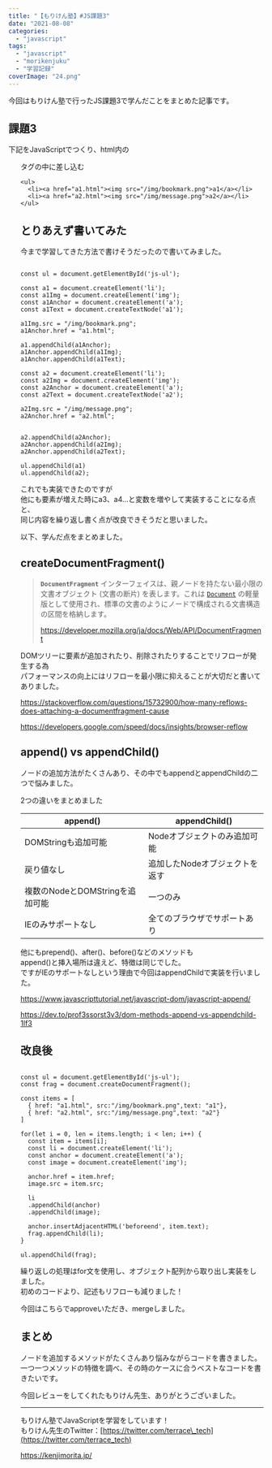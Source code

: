 ```yaml
---
title: "【もりけん塾】#JS課題3"
date: "2021-08-08"
categories: 
  - "javascript"
tags: 
  - "javascript"
  - "morikenjuku"
  - "学習記録"
coverImage: "24.png"
---
```


今回はもりけん塾で行ったJS課題3で学んだことをまとめた記事です。

## 課題3

下記をJavaScriptでつくり、html内の<ul>タグの中に差し込む

```
<ul>
  <li><a href="a1.html"><img src="/img/bookmark.png">a1</a></li>
  <li><a href="a2.html"><img src="/img/message.png">a2</a></li>
</ul>
```

## とりあえず書いてみた

今まで学習してきた方法で書けそうだったので書いてみました。

```

const ul = document.getElementById('js-ul');

const a1 = document.createElement('li');
const a1Img = document.createElement('img');
const a1Anchor = document.createElement('a');
const a1Text = document.createTextNode('a1');

a1Img.src = "/img/bookmark.png";
a1Anchor.href = "a1.html";

a1.appendChild(a1Anchor);
a1Anchor.appendChild(a1Img);
a1Anchor.appendChild(a1Text);

const a2 = document.createElement('li');
const a2Img = document.createElement('img');
const a2Anchor = document.createElement('a');
const a2Text = document.createTextNode('a2');

a2Img.src = "/img/message.png";
a2Anchor.href = "a2.html";


a2.appendChild(a2Anchor);
a2Anchor.appendChild(a2Img);
a2Anchor.appendChild(a2Text);

ul.appendChild(a1)
ul.appendChild(a2);
```

これでも実装できたのですが  
他にも要素が増えた時にa3、a4...と変数を増やして実装することになる点と、  
同じ内容を繰り返し書く点が改良できそうだと思いました。

以下、学んだ点をまとめました。

## createDocumentFragment()

> **`DocumentFragment`** インターフェイスは、親ノードを持たない最小限の文書オブジェクト (文書の断片) を表します。これは [`Document`](https://developer.mozilla.org/ja/docs/Web/API/Document) の軽量版として使用され、標準の文書のようにノードで構成される文書構造の区間を格納します。
> 
> https://developer.mozilla.org/ja/docs/Web/API/DocumentFragment

DOMツリーに要素が追加されたり、削除されたりすることでリフローが発生する為  
パフォーマンスの向上にはリフローを最小限に抑えることが大切だと書いてありました。

https://stackoverflow.com/questions/15732900/how-many-reflows-does-attaching-a-documentfragment-cause

https://developers.google.com/speed/docs/insights/browser-reflow

## append() vs appendChild()

ノードの追加方法がたくさんあり、その中でもappendとappendChildの二つで悩みました。

2つの違いをまとめました

| append() | appendChild() |
| --- | --- |
| DOMStringも追加可能 | Nodeオブジェクトのみ追加可能 |
| 戻り値なし | 追加したNodeオブジェクトを返す |
| 複数のNodeとDOMStringを追加可能 | 一つのみ |
| IEのみサポートなし | 全てのブラウザでサポートあり |

他にもprepend()、after()、before()などのメソッドも  
append()と挿入場所は違えど、特徴は同じでした。  
ですがIEのサポートなしという理由で今回はappendChildで実装を行いました。

https://www.javascripttutorial.net/javascript-dom/javascript-append/

https://dev.to/prof3ssorst3v3/dom-methods-append-vs-appendchild-1lf3

## 改良後

```

const ul = document.getElementById('js-ul');
const frag = document.createDocumentFragment();

const items = [
  { href: "a1.html", src:"/img/bookmark.png",text: "a1"},
  { href: "a2.html", src:"/img/message.png",text: "a2"}
]

for(let i = 0, len = items.length; i < len; i++) {
  const item = items[i];
  const li = document.createElement('li');
  const anchor = document.createElement('a');
  const image = document.createElement('img');

  anchor.href = item.href;
  image.src = item.src;

  li
  .appendChild(anchor)
  .appendChild(image);

  anchor.insertAdjacentHTML('beforeend', item.text);
  frag.appendChild(li);
} 

ul.appendChild(frag);
```

  
繰り返しの処理はfor文を使用し、オブジェクト配列から取り出し実装をしました。  
初めのコードより、記述もリフローも減りました！

今回はこちらでapproveいただき、mergeしました。

## まとめ

ノードを追加するメソッドがたくさんあり悩みながらコードを書きました。  
一つ一つメソッドの特徴を調べ、その時のケースに合うベストなコードを書きたいです。

今回レビューをしてくれたもりけん先生、ありがとうございました。

* * *

もりけん塾でJavaScriptを学習をしています！  
もりけん先生のTwitter：[https://twitter.com/terrace\_tech](https://twitter.com/terrace_tech)

https://kenjimorita.jp/
